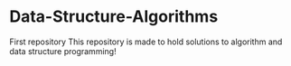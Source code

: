 # Data-Structure-Algorithms
First repository
This repository is made to hold solutions to algorithm and data structure programming!
